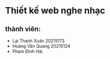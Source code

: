 # Thiết kế web nghe nhạc
## thành viên:
- Lại Thanh Xuân 20215173
- Hoàng Văn Quang 20215124
- Phạm Đình Hải
